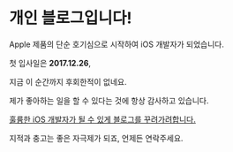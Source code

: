 개인 블로그입니다!
==========

Apple 제품의 단순 호기심으로 시작하여 iOS 개발자가 되었습니다.

첫 입사일은 **2017.12.26**,

지금 이 순간까지 후회한적이 없네요.

제가 좋아하는 일을 할 수 있다는 것에 항상 감사하고 있습니다.

<u>훌륭한 iOS 개발자가 될 수 있게 블로그를 꾸려가려합니다.</u>



지적과 충고는 좋은 자극제가 되죠, 언제든 연락주세요.
